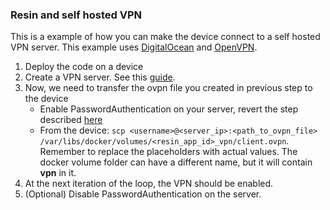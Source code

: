 ### Resin and self hosted VPN

This is a example of how you can make the device connect to a self hosted VPN server.
This example uses [DigitalOcean](https://www.digitalocean.com/) and [OpenVPN](https://openvpn.net/).

1. Deploy the code on a device
2. Create a VPN server. See this [guide](https://www.digitalocean.com/community/tutorials/how-to-set-up-an-openvpn-server-on-ubuntu-16-04).
3. Now, we need to transfer the ovpn file you created in previous step to the device
	- Enable PasswordAuthentication on your server, revert the step described [here](https://www.digitalocean.com/community/tutorials/initial-server-setup-with-ubuntu-16-04#step-five-%E2%80%94-disable-password-authentication-(recommended))
	- From the device: `scp <username>@<server_ip>:<path_to_ovpn_file> /var/libs/docker/volumes/<resin_app_id>_vpn/client.ovpn`.
	Remember to replace the placeholders with actual values. The docker volume folder can have a different name, but it will contain **vpn** in it.
4. At the next iteration of the loop, the VPN should be enabled.
5. (Optional) Disable PasswordAuthentication on the server.
